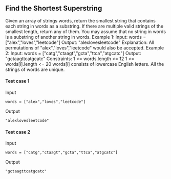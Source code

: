 
## Find the Shortest Superstring
Given an array of strings words, return the smallest string that contains each string in words as a substring. If there are multiple valid strings of the smallest length, return any of them. You may assume that no string in words is a substring of another string in words. Example 1: Input: words = [&quot;alex&quot;,&quot;loves&quot;,&quot;leetcode&quot;] Output: &quot;alexlovesleetcode&quot; Explanation: All permutations of &quot;alex&quot;,&quot;loves&quot;,&quot;leetcode&quot; would also be accepted. Example 2: Input: words = [&quot;catg&quot;,&quot;ctaagt&quot;,&quot;gcta&quot;,&quot;ttca&quot;,&quot;atgcatc&quot;] Output: &quot;gctaagttcatgcatc&quot; Constraints: 1 &lt;= words.length &lt;= 12 1 &lt;= words[i].length &lt;= 20 words[i] consists of lowercase English letters. All the strings of words are unique.

#### Test case 1

Input

```
words = ["alex","loves","leetcode"]
```

Output

```
"alexlovesleetcode"
```

#### Test case 2

Input

```
words = ["catg","ctaagt","gcta","ttca","atgcatc"]
```

Output

```
"gctaagttcatgcatc"
```
  